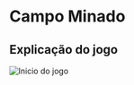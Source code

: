# Campo Minado

## Explicação do jogo

![Inicio do jogo](file:///C:/Users/Gustavo/Documents/gu/26.07.2022_13.33.31_REC.png)
